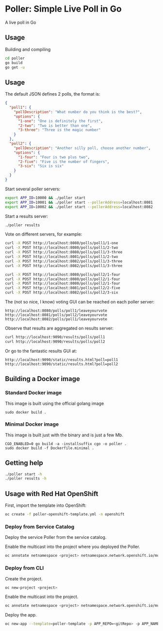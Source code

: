 # Poller: Simple Live Poll in Go

A live poll in Go

## Usage

Building and compiling

```bash
cd poller
go build
go get -u
```

## Usage

The default JSON defines 2 polls, the format is:

```json
{
  "poll1": {
    "pollDescription": "What number do you think is the best?",
    "options": {
      "1-one": "One is definitely the first",
      "2-two": "Two is better than one",
      "3-three": "Three is the magic number"
    }
  },
  "poll2": {
    "pollDescription": "Another silly poll, choose another number",
    "options": {
      "1-four": "Four is two plus two",
      "2-five": "Five is the number of fingers",
      "3-six": "Six is six"
    }
  }
}
```

Start several poller servers:

```bash
export APP_ID=10000 && ./poller start
export APP_ID=10001 && ./poller start --pollerAddress=localhost:8081
export APP_ID=10002 && ./poller start --pollerAddress=localhost:8082
```

Start a results server:

```bash
./poller results
```

Vote on different servers, for example:

```bash
curl -X POST http://localhost:8080/polls/poll1/1-one
curl -X POST http://localhost:8080/polls/poll1/2-two
curl -X POST http://localhost:8080/polls/poll1/3-three
curl -X POST http://localhost:8081/polls/poll1/2-two
curl -X POST http://localhost:8082/polls/poll1/3-three
curl -X POST http://localhost:8082/polls/poll1/3-three

curl -X POST http://localhost:8080/polls/poll2/1-four
curl -X POST http://localhost:8080/polls/poll2/1-four
curl -X POST http://localhost:8080/polls/poll2/1-four
curl -X POST http://localhost:8081/polls/poll2/2-five
curl -X POST http://localhost:8082/polls/poll2/3-six

```

The (not so nice, I know) voting GUI can be reached on each poller server:

```http request
http://localhost:8080/polls/poll1/leaveyourvote
http://localhost:8081/polls/poll2/leaveyourvote
http://localhost:8082/polls/poll1/leaveyourvote
```

Observe that results are aggregated on results server:

```bash
curl http://localhost:9090/results/polls/poll1
curl http://localhost:9090/results/polls/poll2
```

Or go to the fantastic results GUI at:

```http request
http://localhost:9090/static/results.html?poll=poll1
http://localhost:9090/static/results.html?poll=poll2
```

## Building a Docker image

### Standard Docker image

This image is built using the official golang image
```
sudo docker build .
```

### Minimal Docker image

This image is built just with the binary and is just a few Mb.
```
CGO_ENABLED=0 go build -a -installsuffix cgo -o poller .
sudo docker build -f Dockerfile.minimal .
```

## Getting help

```bash
./poller start -h
./poller results -h
```

## Usage with Red Hat OpenShift
First, import the template into OpenShift:
```bash
oc create -f poller-openshift-template.yml -n openshift
```

### Deploy from Service Catalog
Deploy the service Poller from the service catalog.

Enable the multicast into the project where you deployed the Poller.
```bash
oc annotate netnamespace <project> netnamespace.network.openshift.io/multicast-enabled=true
```

### Deploy from CLI

Create the project.
```bash
oc new-project <project>
```

Enable the multicast into the project.
```bash
oc annotate netnamespace <project> netnamespace.network.openshift.io/multicast-enabled=true
```

Deploy the app.
```bash
oc new-app --template=poller-template -p APP_REPO=<gitRepo> -p APP_NAME=<name> -p APP_DOMAIN=<domain>
```

